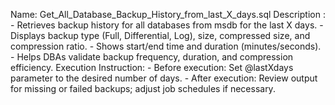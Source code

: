 Name: Get_All_Database_Backup_History_from_last_X_days.sql
    Description :
        - Retrieves backup history for all databases from msdb for the last X days.
        - Displays backup type (Full, Differential, Log), size, compressed size, and compression ratio.
        - Shows start/end time and duration (minutes/seconds).
        - Helps DBAs validate backup frequency, duration, and compression efficiency.
    Execution Instruction:
        - Before execution: Set @lastXdays parameter to the desired number of days.
        - After execution: Review output for missing or failed backups; adjust job schedules if necessary.
